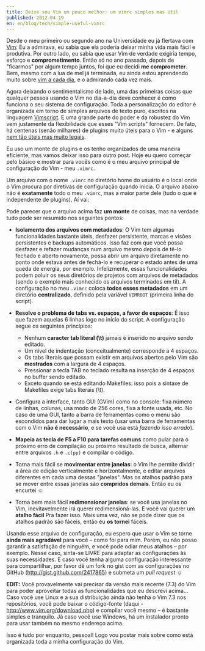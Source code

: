 ```yaml
---
title: Deixe seu Vim um pouco melhor: um vimrc simples mas útil
published: 2012-04-19
en: en/blog/tech/simple-useful-vimrc
---
```


Desde o meu primeiro ou segundo ano na Universidade eu já flertava com [Vim][1]:
Eu a admirava, eu sabia que ela poderia deixar minha vida mais fácil e produtiva.
Por outro lado, eu sabia que usar Vim de verdade exigiria tempo, esforço e **comprometimento**.
Então só no ano passado, depois de "ficarmos" por algum tempo juntos, foi que eu decidi **me comprometer**.
Bem, mesmo com a lua de mel já terminada, eu ainda estou aprendendo muito sobre [vim a cada dia][2], e o admirando cada vez mais.

Agora deixando o sentimentalismo de lado,
uma das primeiras coisas que qualquer pessoa usando o Vim no dia-a-dia deve conhecer é como funciona o seu sistema de configuração.
Toda a personalização do editor é organizada em torno de simples arquivos de texto puro, escritos na linguagem [Vimscript][3].
E uma grande parte do poder e da robustez do Vim vem justamente da flexibilidade que esses "Vim scripts" fornecem.
De fato, há centenas (senão milhares) de plugins muito úteis para o Vim - e alguns [nem tão úteis mas muito legais][4].

Eu uso um monte de plugins e os tenho organizados de uma maneira eficiente, mas vamos deixar isso para outro post.
Hoje eu quero começar pelo básico e mostrar para vocês como é o meu arquivo principal de configuração do Vim - meu `.vimrc`.

<!--more-->

Um arquivo com o nome `.vimrc` no diretório home do usuário é o local onde o Vim procura por diretivas de configuração quando inicia.
O arquivo abaixo não é **exatamente** todo o meu `.vimrc`, mas a maior parte dele (tudo o que é independente de plugins).
Aí vai:

<script src="https://gist.github.com/2417865.js?file=.vimrc"></script>

Pode parecer que o arquivo acima faz **um monte** de coisas, mas na verdade tudo pode ser resumido nos seguintes pontos:

 * **Isolamento dos arquivos com metadados**: O Vim tem algumas funcionalidades bastante úteis, desfazer persistente,
   marcas e visões persistentes e backups automáticos.
   Isso faz com que você possa desfazer e refazer mudanças num arquivo mesmo depois de tê-lo fechado e aberto novamente, possa
   abrir um arquivo diretamente no ponto onde estava antes de fechá-lo e recuperar o estado antes de uma queda de energia, por exemplo.
   Infelizmente, essas funcionalidades podem poluir os seus diretórios de projetos com arquivos de metadados
   (sendo o exemplo mais conhecido os arquivos terminados em til).
   A configuração no meu `.vimrc` coloca **todos esses metadados** em um diretório **centralizado**,
   definido pela variável `VIMROOT` (primeira linha do script).

 * **Resolve o problema de tabs vs. espaços, a favor de espaços**: É isso que fazem aquelas 6 linhas logo no início do script.
   A configuração segue os seguintes princípios:
     + Nenhum **caracter tab literal (\t)** jamais é inserido no arquivo sendo editado.
     + Um nível de indentação (conceitualmente) corresponde a 4 espaços.
     + Os tabs literais que possam existir em arquivos abertos pelo Vim são **mostrados** com a largura de 4 espaços.
     + Pressionar a tecla TAB no teclado resulta na inserção de 4 espaços no buffer sendo editado.
     + Exceto quando se está editando Makefiles: isso pois a sintaxe de Makefiles exige tabs literais (\\t).

 * Configura a interface, tanto GUI (GVim) como no console:
   fixa número de linhas, colunas, usa modo de 256 cores, fixa a fonte usada, etc.
   No caso de uma GUI, tanto a barra de ferramentas como o menu são escondidos para dar lugar a mais texto
   (usar uma barra de ferramentas com o Vim **não é necessário**, e se você usa está _fazendo isso errado_).

 * **Mapeia as tecla de F5 a F10 para tarefas comuns** como pular para o próximo erro de compilação ou próximo
   resultado de busca, alternar entre arquivos `.h` e `.c(pp)` e compilar o código.

 * Torna mais fácil se **movimentar entre janelas**: o Vim lhe permite dividir a área de edição verticalmente e horizontalmente,
   e editar arquivos diferentes em cada uma dessas "janelas".
   Mas os atalhos padrão para se mover entre essas janelas são **compridos demais**. Então eu os encurtei ☺

 * Torna bem mais fácil **redimensionar janelas**: se você usa janelas no Vim, inevitavelmente irá querer redimensioná-las.
   E você vai querer um **atalho fácil** Pra fazer isso.
   Mais uma vez, não se pode dizer que os atalhos padrão são fáceis, então eu **os tornei** fáceis.

Usando esse arquivo de configuração, eu espero que usar o Vim se torne **ainda mais agradável** para você – como foi para mim.
Porém, eu não posso garantir a satisfação de ninguém, e você pode odiar meus atalhos – por exemplo.
Nesse caso, sinta-se LIVRE para adaptar as configurações às suas necessidades.
E caso você tenha alguma configuração interessante para compartilhar, por favor dê um fork no gist com as configurações no
GitHub (<http://gist.github.com/2417865>) e submeta um _pull request_ ☺

**EDIT:** Você provavelmente vai precisar da versão mais recente (7.3) do Vim para poder aproveitar todas as funcionalidades que eu descrevi acima...
Caso você use Linux e a sua distribuição ainda não tenha o Vim 7.3 nos repositórios, você pode baixar o código-fonte
(daqui - <http://www.vim.org/download.php>) e compilar você mesmo – é bastante simples e tranquilo.
Já caso você use Windows, há um instalador pronto para usar também no mesmo endereço acima.

Isso é tudo por enquanto, pessoal!
Logo vou postar mais sobre como está organizada toda a minha configuração do Vim.


[1]: <http://www.vim.org>
[2]: <http://dailyvim.blogspot.com.br/>
[3]: <http://en.wikipedia.org/wiki/Vim_script>
[4]: <http://www.vim.org/scripts/script.php?script_id=1189>
